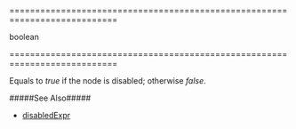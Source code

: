 <!--**
/*-------------------------------------------
    Auto-generated file. Do not modify.
-------------------------------------------

**-->
===========================================================================
<!--type-->boolean<!--/type-->
===========================================================================

<!--shortDescription-->
Equals to *true* if the node is disabled; otherwise *false*.
<!--/shortDescription-->

<!--fullDescription-->
#####See Also#####
- [disabledExpr](/Documentation/ApiReference/UI_Widgets/dxTreeView/Configuration/#disabledExpr)
<!--/fullDescription-->